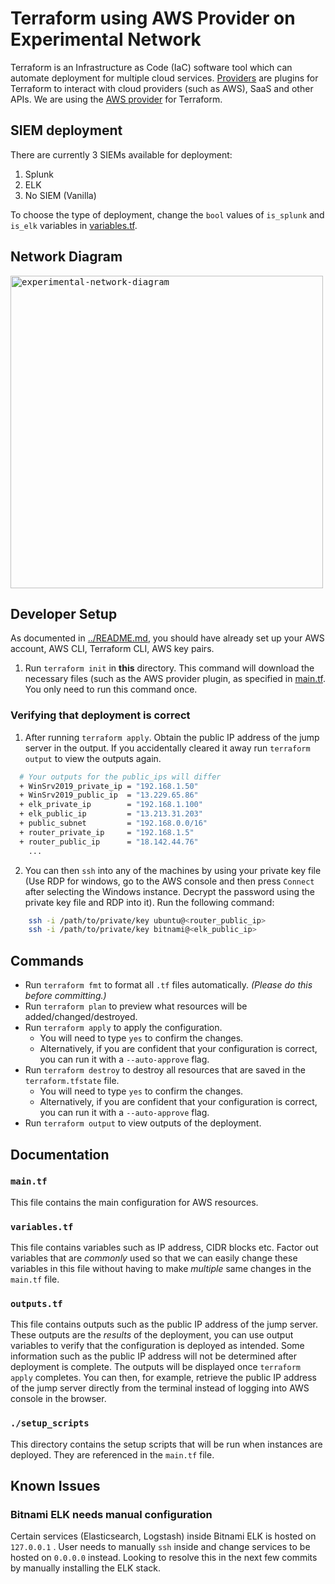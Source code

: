 # Terraform using AWS Provider on Experimental Network

Terraform is an Infrastructure as Code (IaC) software tool which can automate deployment for multiple cloud services. [Providers](https://www.terraform.io/language/providers) are plugins for Terraform to interact with cloud providers (such as AWS), SaaS and other APIs. We are using the [AWS provider](https://registry.terraform.io/providers/hashicorp/aws/latest) for Terraform. 

## SIEM deployment
There are currently 3 SIEMs available for deployment:
1. Splunk
2. ELK
3. No SIEM (Vanilla)

To choose the type of deployment, change the `bool` values of `is_splunk` and `is_elk` variables in [variables.tf](./variables.tf).

## Network Diagram

<kbd><img width="500" alt="experimental-network-diagram" src="https://user-images.githubusercontent.com/39242483/186832191-e591d5c9-cdbe-4427-82bc-00454380ade2.png"></kbd>

## Developer Setup

As documented in [../README.md](../README.md), you should have already set up your AWS account, AWS CLI, Terraform CLI, AWS key pairs.
1. Run `terraform init` in **this** directory. This command will download the necessary files (such as the AWS provider plugin, as specified in [main.tf](./main.tf). You only need to run this command once.

### Verifying that deployment is correct

1. After running `terraform apply`. Obtain the public IP address of the jump server in the output. If you accidentally cleared it away run `terraform output` to view the outputs again.
    

```bash
  # Your outputs for the public_ips will differ
  + WinSrv2019_private_ip = "192.168.1.50"
  + WinSrv2019_public_ip  = "13.229.65.86"
  + elk_private_ip        = "192.168.1.100"
  + elk_public_ip         = "13.213.31.203"
  + public_subnet         = "192.168.0.0/16"
  + router_private_ip     = "192.168.1.5"
  + router_public_ip      = "18.142.44.76"
    ...
```

2. You can then `ssh` into any of the machines by using your private key file (Use RDP for windows, go to the AWS console and then press `Connect` after selecting the Windows instance. Decrypt the password using the private key file and RDP into it). Run the following command:
    

```bash
    ssh -i /path/to/private/key ubuntu@<router_public_ip>
    ssh -i /path/to/private/key bitnami@<elk_public_ip>
```

## Commands

* Run `terraform fmt` to format all `.tf` files automatically. *(Please do this before committing.)*
* Run `terraform plan` to preview what resources will be added/changed/destroyed.
* Run `terraform apply` to apply the configuration.
    - You will need to type `yes` to confirm the changes.
    - Alternatively, if you are confident that your configuration is correct, you can run it with a `--auto-approve` flag. 
* Run `terraform destroy` to destroy all resources that are saved in the `terraform.tfstate` file.
    - You will need to type `yes` to confirm the changes.
    - Alternatively, if you are confident that your configuration is correct, you can run it with a `--auto-approve` flag.
* Run `terraform output` to view outputs of the deployment.

## Documentation

### `main.tf`

This file contains the main configuration for AWS resources. 

### `variables.tf`

This file contains variables such as IP address, CIDR blocks etc. Factor out variables that are *commonly* used so that we can easily change these variables in this file without having to make *multiple* same changes in the `main.tf` file.

### `outputs.tf`

This file contains outputs such as the public IP address of the jump server. These outputs are the *results* of the deployment, you can use output variables to verify that the configuration is deployed as intended. Some information such as the public IP address will not be determined after deployment is complete. The outputs will be displayed once `terraform apply` completes. You can then, for example, retrieve the public IP address of the jump server directly from the terminal instead of logging into AWS console in the browser. 

### `./setup_scripts`

This directory contains the setup scripts that will be run when instances are deployed. They are referenced in the `main.tf` file.

## Known Issues

### Bitnami ELK needs manual configuration

Certain services (Elasticsearch, Logstash) inside Bitnami ELK is hosted on `127.0.0.1` . User needs to manually `ssh` inside and change services to be hosted on `0.0.0.0` instead. Looking to resolve this in the next few commits by manually installing the ELK stack.
